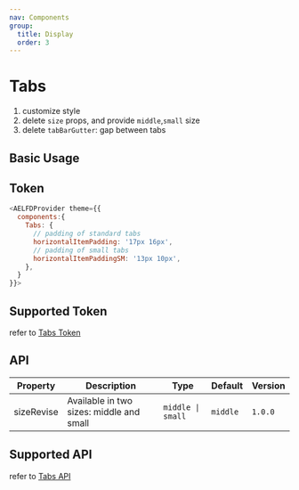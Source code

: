 ```yaml
---
nav: Components
group:
  title: Display
  order: 3
---
```


# Tabs

1. customize style
2. delete `size` props, and provide `middle`,`small` size
3. delete `tabBarGutter`: gap between tabs

## Basic Usage

<code src="./demos/basic.tsx"></code>

## Token

```js
<AELFDProvider theme={{
  components:{
    Tabs: {
      // padding of standard tabs
      horizontalItemPadding: '17px 16px',
      // padding of small tabs
      horizontalItemPaddingSM: '13px 10px',
    },
  }
}}>
```

## Supported Token

refer to [Tabs Token](https://ant.design/components/tabs-cn#%E4%B8%BB%E9%A2%98%E5%8F%98%E9%87%8Fdesign-token)

## API

| Property | Description | Type | Default | Version |
| --- | --- | --- | --- | --- |
| size<Badge type='warning'>Revise</Badge> | Available in two sizes: middle and small | `middle \| small` | `middle` | `1.0.0` |

## Supported API

refer to [Tabs API](https://ant.design/components/tabs-cn#api)
